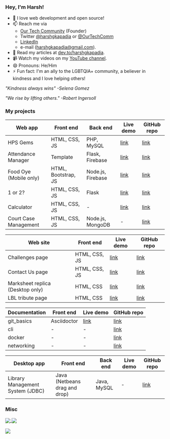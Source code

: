 ### Hey, I'm Harsh!

- 💛 I love web development and open source!
- 📫 Reach me via
  - [Our Tech Community](https://otc.zulipchat.com) (Founder)
  - Twitter [@harshgkapadia](https://twitter.com/harshgkapadia) or [@OurTechComm](https://twitter.com/OurTechComm)
  - [LinkedIn](https://www.linkedin.com/in/harshgkapadia)
  - e-mail (harshgkapadia@gmail.com).
- 📃 Read my articles at [dev.to/harshgkapadia](https://dev.to/harshgkapadia).
- 📹 Watch my videos on my [YouTube channel](https://www.youtube.com/channel/UCgeTPlxztudRi7yav9HNa9Q?view_as=subscriber).
- 😄 Pronouns: He/Him
- ⚡ Fun fact: I'm an ally to the LGBTQIA+ community, a believer in kindness and I love helping others!

*"Kindness always wins" -Selena Gomez*

*"We rise by lifting others." -Robert Ingersoll*

### My projects

Web app | Front end | Back end | Live demo | GitHub repo
------- | --------- | -------- | --------- | -----------
HPS Gems | HTML, CSS, JS | PHP, MySQL | [link](https://hps-gems.herokuapp.com/) | [link](https://github.com/HarshKapadia2/hps-gems)
Attendance Manager | Template | Flask, Firebase | [link](https://attendance-management-flask.herokuapp.com/) | [link](https://github.com/HarshKapadia2/attendance_management)
Food Oye (Mobile only) | HTML, Bootstrap, JS | Node.js, Firebase | [link](https://food-oye.herokuapp.com/) | [link](https://github.com/rajatrjoshi/food-oye)
1 or 2? | HTML, CSS, JS | Flask | [link](https://one-or-two.herokuapp.com/) | [link](https://github.com/HarshKapadia2/one-or-two)
Calculator| HTML, CSS, JS | - | [link](https://harshkapadia2.github.io/calculator/) | [link](https://github.com/HarshKapadia2/calculator)
Court Case Management | HTML, CSS, JS | Node.js, MongoDB | - | [link](https://github.com/HarshKapadia2/court_case_management_web_app)

Web site | Front end | Live demo | GitHub repo
-------- | --------- | --------- | -----------
Challenges page | HTML, CSS, JS | [link](https://harshkapadia2.github.io/sample-challenges-page/) | [link](https://github.com/HarshKapadia2/sample-challenges-page)
Contact Us page | HTML, CSS, JS | [link](https://harshkapadia2.github.io/sample-contact-us-page/) | [link](https://github.com/HarshKapadia2/sample-contact-us-page)
Marksheet replica (Desktop only) | HTML, CSS | [link](https://harshkapadia2.github.io/sample-marksheet/) | [link](https://github.com/HarshKapadia2/sample-marksheet)
LBL tribute page | HTML, CSS | [link](https://harshkapadia2.github.io/lbl-tribute-page/) | [link](https://github.com/HarshKapadia2/lbl-tribute-page)

Documentation | Front end | Live demo | GitHub repo
------------- | --------- | --------- | -----------
git_basics | Asciidoctor | [link](https://harshkapadia2.github.io/git_basics/) | [link](https://github.com/HarshKapadia2/git_basics)
cli | - | - | [link](https://github.com/HarshKapadia2/cli)
docker | - | - | [link](https://github.com/HarshKapadia2/docker)
networking | - | - | [link](https://github.com/HarshKapadia2/networking)

Desktop app | Front end | Back end | Live demo | GitHub repo
---- | --------- | -------- | --------- | -----------
Library Management System (JDBC) | Java (Netbeans drag and drop) | Java, MySQL | - | [link](https://github.com/HarshKapadia2/JDBC_LibraryManagementSystem)

### Misc
<a href="https://github.com/HarshKapadia2/web-dev">
  <img align="center" src="https://github-readme-stats.vercel.app/api/pin/?username=HarshKapadia2&repo=web-dev&theme=dark" />
</a>
<a href="https://github.com/HarshKapadia2/articles">
  <img align="center" src="https://github-readme-stats.vercel.app/api/pin/?username=HarshKapadia2&repo=articles&theme=dark" />
</a>
<br />
<br />
<a href="https://github.com/HarshKapadia2/talks">
  <img align="center" src="https://github-readme-stats.vercel.app/api/pin/?username=HarshKapadia2&repo=talks&theme=dark" />
</a>
